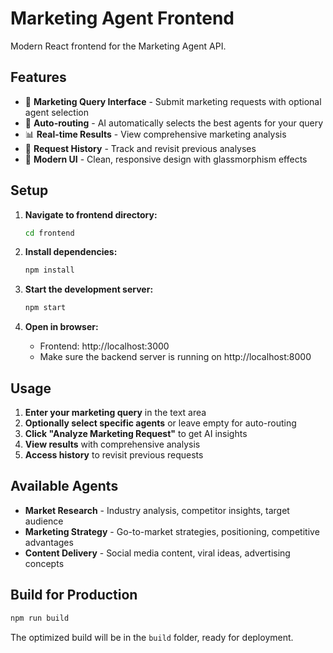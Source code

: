 # Marketing Agent Frontend

Modern React frontend for the Marketing Agent API.

## Features

- 🎯 **Marketing Query Interface** - Submit marketing requests with optional agent selection
- 🤖 **Auto-routing** - AI automatically selects the best agents for your query
- 📊 **Real-time Results** - View comprehensive marketing analysis
- 📝 **Request History** - Track and revisit previous analyses
- 🎨 **Modern UI** - Clean, responsive design with glassmorphism effects

## Setup

1. **Navigate to frontend directory:**
   ```bash
   cd frontend
   ```

2. **Install dependencies:**
   ```bash
   npm install
   ```

3. **Start the development server:**
   ```bash
   npm start
   ```

4. **Open in browser:**
   - Frontend: http://localhost:3000
   - Make sure the backend server is running on http://localhost:8000

## Usage

1. **Enter your marketing query** in the text area
2. **Optionally select specific agents** or leave empty for auto-routing
3. **Click "Analyze Marketing Request"** to get AI insights
4. **View results** with comprehensive analysis
5. **Access history** to revisit previous requests

## Available Agents

- **Market Research** - Industry analysis, competitor insights, target audience
- **Marketing Strategy** - Go-to-market strategies, positioning, competitive advantages
- **Content Delivery** - Social media content, viral ideas, advertising concepts

## Build for Production

```bash
npm run build
```

The optimized build will be in the `build` folder, ready for deployment. 